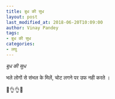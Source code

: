 ```yaml
---
title: बुध की सुध
layout: post
last_modified_at: 2018-06-20T10:09:00
author: Vinay Pandey
tags:
- बुध की सुध
categories:
- लघु
---
```

*बुध की सुध*

भले लोगों से संभल के मिलें,
चोट लगने पर उफ नही करते ।

🙏👌👌🙏


